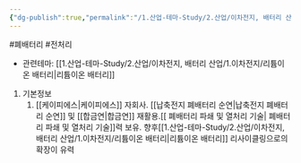 ```yaml
---
{"dg-publish":true,"permalink":"/1.산업-테마-Study/2.산업/이차전지, 배터리 산업/2.폐배터리/종목/세기리텍/","created":"2024-11-20T21:02:27.621+09:00","updated":"2025-06-03T20:07:21.382+09:00"}
---
```


#폐배터리 #전처리 


- 관련테마: [[1.산업-테마-Study/2.산업/이차전지, 배터리 산업/1.이차전지/리튬이온 배터리\|리튬이온 배터리]]


1. 기본정보
	1. [[케이피에스\|케이피에스]] 자회사. [[납축전지 폐배터리 순연\|납축전지 폐배터리 순연]] 및 [[합금연\|합금연]] 재활용.[[ 폐배터리 파쇄 및 열처리 기술\| 폐배터리 파쇄 및 열처리 기술]]력 보유. 향후[[1.산업-테마-Study/2.산업/이차전지, 배터리 산업/1.이차전지/리튬이온 배터리\|리튬이온 배터리]] 리사이클링으로의 확장이 유력
